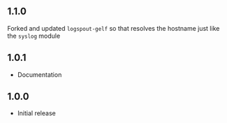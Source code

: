 <!-- https://developers.home-assistant.io/docs/add-ons/presentation#keeping-a-changelog -->

## 1.1.0

Forked and updated `logspout-gelf` so that resolves the hostname just like the `syslog` module

## 1.0.1

- Documentation

## 1.0.0

- Initial release
